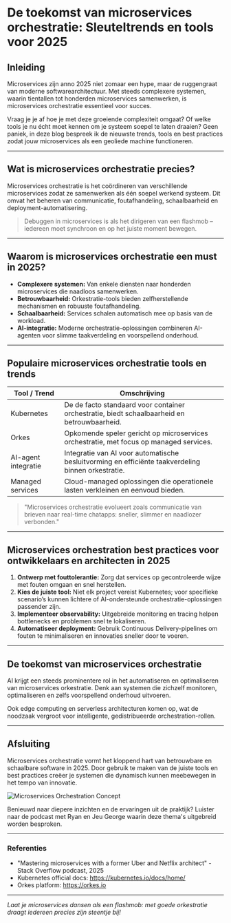 # De toekomst van microservices orchestratie: Sleuteltrends en tools voor 2025

## Inleiding
Microservices zijn anno 2025 niet zomaar een hype, maar de ruggengraat van moderne softwarearchitectuur. Met steeds complexere systemen, waarin tientallen tot honderden microservices samenwerken, is microservices orchestratie essentieel voor succes.

Vraag je je af hoe je met deze groeiende complexiteit omgaat? Of welke tools je nu écht moet kennen om je systeem soepel te laten draaien? Geen paniek, in deze blog bespreek ik de nieuwste trends, tools en best practices zodat jouw microservices als een geoliede machine functioneren.

---

## Wat is microservices orchestratie precies?
Microservices orchestratie is het coördineren van verschillende microservices zodat ze samenwerken als één soepel werkend systeem. Dit omvat het beheren van communicatie, foutafhandeling, schaalbaarheid en deployment-automatisering.

> Debuggen in microservices is als het dirigeren van een flashmob – iedereen moet synchroon en op het juiste moment bewegen.

---

## Waarom is microservices orchestratie een must in 2025?
- **Complexere systemen:** Van enkele diensten naar honderden microservices die naadloos samenwerken.
- **Betrouwbaarheid:** Orkestratie-tools bieden zelfherstellende mechanismen en robuuste foutafhandeling.
- **Schaalbaarheid:** Services schalen automatisch mee op basis van de workload.
- **AI-integratie:** Moderne orchestratie-oplossingen combineren AI-agenten voor slimme taakverdeling en voorspellend onderhoud.

---

## Populaire microservices orchestratie tools en trends
| Tool / Trend         | Omschrijving                                                                                     |
|---------------------|-------------------------------------------------------------------------------------------------|
| Kubernetes          | De de facto standaard voor container orchestratie, biedt schaalbaarheid en betrouwbaarheid.   |
| Orkes               | Opkomende speler gericht op microservices orchestratie, met focus op managed services.          |
| AI-agent integratie | Integratie van AI voor automatische besluitvorming en efficiënte taakverdeling binnen orkestratie. |
| Managed services    | Cloud-managed oplossingen die operationele lasten verkleinen en eenvoud bieden.                 |

> "Microservices orchestratie evolueert zoals communicatie van brieven naar real-time chatapps: sneller, slimmer en naadlozer verbonden."

---

## Microservices orchestration best practices voor ontwikkelaars en architecten in 2025
1. **Ontwerp met fouttolerantie:** Zorg dat services op gecontroleerde wijze met fouten omgaan en snel herstellen.
2. **Kies de juiste tool:** Niet elk project vereist Kubernetes; voor specifieke scenario’s kunnen lichtere of AI-ondersteunde orchestratie-oplossingen passender zijn.
3. **Implementeer observability:** Uitgebreide monitoring en tracing helpen bottlenecks en problemen snel te lokaliseren.
4. **Automatiseer deployment:** Gebruik Continuous Delivery-pipelines om fouten te minimaliseren en innovaties sneller door te voeren.

---

## De toekomst van microservices orchestratie
AI krijgt een steeds prominentere rol in het automatiseren en optimaliseren van microservices orkestratie. Denk aan systemen die zichzelf monitoren, optimaliseren en zelfs voorspellend onderhoud uitvoeren.

Ook edge computing en serverless architecturen komen op, wat de noodzaak vergroot voor intelligente, gedistribueerde orchestration-rollen.

---

## Afsluiting
Microservices orchestratie vormt het kloppend hart van betrouwbare en schaalbare software in 2025. Door gebruik te maken van de juiste tools en best practices creëer je systemen die dynamisch kunnen meebewegen in het tempo van innovatie.

![Microservices Orchestration Concept](/images/microservices_orchestration.png "Microservices Orchestratie in actie")

Benieuwd naar diepere inzichten en de ervaringen uit de praktijk? Luister naar de podcast met Ryan en Jeu George waarin deze thema's uitgebreid worden besproken.

---

### Referenties
- "Mastering microservices with a former Uber and Netflix architect" - Stack Overflow podcast, 2025
- Kubernetes official docs: https://kubernetes.io/docs/home/
- Orkes platform: https://orkes.io

---

*Laat je microservices dansen als een flashmob: met goede orkestratie draagt iedereen precies zijn steentje bij!*